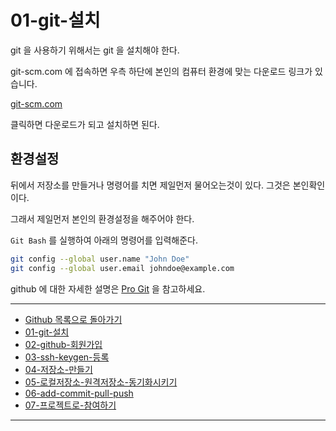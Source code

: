 # 01-git-설치

git 을 사용하기 위해서는 git 을 설치해야 한다.

git-scm.com 에 접속하면 우측 하단에 본인의 컴퓨터 환경에 맞는 다운로드 링크가 있습니다.

[git-scm.com](https://git-scm.com/)

클릭하면 다운로드가 되고 설치하면 된다.



## 환경설정

뒤에서 저장소를 만들거나 명령어를 치면 제일먼저 물어오는것이 있다. 그것은 본인확인이다.

그래서 제일먼저 본인의 환경설정을 해주어야 한다.

`Git Bash` 를 실행하여 아래의 명령어를 입력해준다.

```sh
git config --global user.name "John Doe"
git config --global user.email johndoe@example.com
```

github 에 대한 자세한 설명은 [Pro Git](https://git-scm.com/book/ko/v2) 을 참고하세요.

----

* [Github 목록으로 돌아가기](../README.md)
* [01-git-설치](01-git-설치.md)
* [02-github-회원가입](02-github-회원가입.md)
* [03-ssh-keygen-등록](03-ssh-keygen-등록.md)
* [04-저장소-만들기](04-저장소-만들기.md)
* [05-로컬저장소-원격저장소-동기화시키기](05-로컬저장소와-원격저장소-동기화시키기.md)
* [06-add-commit-pull-push](06-add-commit-pull-push.md)
* [07-프로젝트로-참여하기](07-프로젝트로-참여하기.md)

----